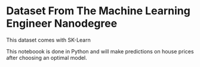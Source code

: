 # Dataset From The Machine Learning Engineer Nanodegree
This dataset comes with SK-Learn

This noteboook is done in Python and will make predictions on house prices after choosing an optimal model.
